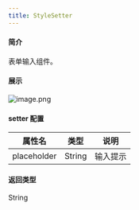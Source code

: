 ```yaml
---
title: StyleSetter
---
```

#### 简介
表单输入组件。
#### 展示
![image.png](https://cdn.nlark.com/yuque/0/2022/png/242652/1644395839676-9feaa4d6-dbec-40c0-a93c-6014006a50c5.png#clientId=u01f23b13-e688-4&crop=0&crop=0&crop=1&crop=1&from=paste&height=146&id=u29c456c5&margin=%5Bobject%20Object%5D&name=image.png&originHeight=292&originWidth=1026&originalType=binary&ratio=1&rotation=0&showTitle=false&size=304205&status=done&style=none&taskId=u83ca85c2-3a04-4c41-a055-31d1bb86d84&title=&width=513)
#### setter 配置
| **属性名** | **类型** | **说明** |
| --- | --- | --- |
| placeholder | String | 输入提示 |

#### 返回类型
String
